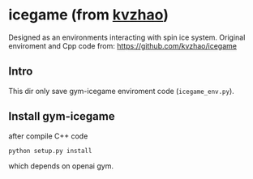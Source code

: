 # icegame (from [kvzhao](https://github.com/kvzhao/icegame))
Designed as an environments interacting with spin ice system.
Original enviroment and Cpp code from: https://github.com/kvzhao/icegame


## Intro
This dir only save gym-icegame enviroment code (`icegame_env.py`).

## Install gym-icegame

after compile C++ code

```
python setup.py install
```

which depends on openai gym.

